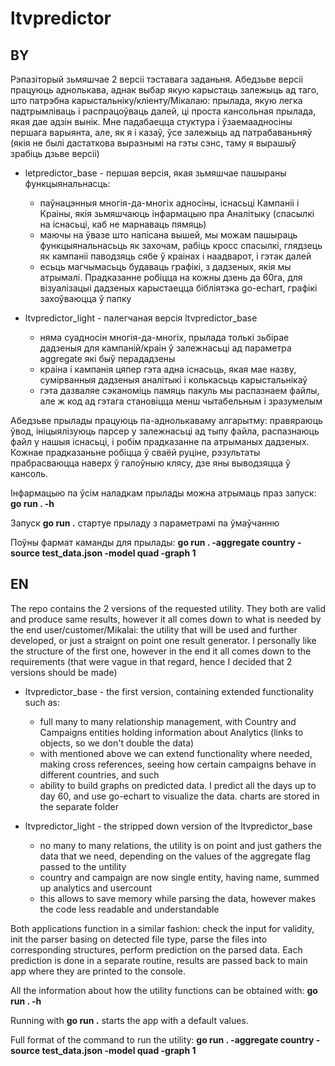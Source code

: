 # ltvpredictor
## BY
Рэпазіторый зьмяшчае 2 версіі тэставага заданьня. Абедзьве версіі працуюць аднолькава, аднак выбар якую карыстаць залежыць ад таго, што патрэбна карыстальніку/кліенту/Мікалаю: прылада, якую легка падтрымліваць і распрацоўваць далей, ці проста кансольная прылада, якая дае адзін вынік. Мне падабаецца стуктура і ўзаемаадносіны першага варыянта, але, як я і казаў, ўсе залежыць ад патрабаваньняў (якія не былі дастаткова выразнымі на гэты сэнс, таму я вырашыў зрабіць дзьве версіі)

- letpredictor_base - першая версія, якая зьмяшчае пашыраны функцыянальнасць:
  - паўнацэнныя многія-да-многіх адносіны, існасьці Кампаніі і Краіны, якія зьмяшчаюць інфармацыю пра Аналітыку (спасылкі на існасьці, каб не марнаваць пямяць)
  - маючы на ўвазе што напісана вышей, мы можам пашыраць функцыянальнасьць як захочам, рабіць кросс спасылкі, глядзець як кампаніі паводзяць сябе ў краінах і наадварот, і гэтак далей
  - есьць магчымасьць будаваць графікі, з дадзеных, якія мы атрымалі. Прадказанне робіцца на кожны дзень да 60га, для візуалізацыі дадзеных карыстаецца бібліятэка go-echart, графікі захоўваюцца ў папку

- ltvpredictor_light - палегчаная версія ltvpredictor_base
  - няма суадносін многія-да-многіх, прылада толькі зьбірае дадзеныя для кампаній/краін ў залежнасьці ад параметра aggregate які быў перададзены
  - краіна і кампанія цяпер гэта адна існасьць, якая мае назву, сумірванныя дадзеныя аналітыкі і колькасьць карыстальнікаў
  - гэта дазваляе сэканоміць  памяць пакуль мы распазнаем файлы, але ж код ад гэтага становіцца менш чытабельным і зразумелым

Абедзьве прылады працуюць па-аднолькаваму алгарытму: правяраюць ўвод, ініцыялізуюць парсер у залежнасьці ад тыпу файла, распазнаюць файл у нашыя існасьці, і робім прадказанне па атрыманых дадзеных. 
Кожнае прадказаньне робіцца ў сваёй руціне, рэзультаты прабрасваюцца наверх ў галоўныю клясу, дзе яны выводзяцца ў кансоль.

Інфармацыю па ўсім наладкам прылады можна атрымаць праз запуск: **go run . -h**

Запуск **go run .** стартуе прыладу з параметрамі па ўмаўчанню

Поўны фармат каманды для прылады: **go run . -aggregate country -source test_data.json -model quad -graph 1**


## EN
The repo contains the 2 versions of the requested utility. They both are valid and produce same results, however it all comes down to what is needed by the end user/customer/Mikalai: the utility that will be used and further developed, or just a straignt on point one result generator. I personally like the structure of the first one, however in the end it all comes down to the requirements (that were vague in that regard, hence I decided that 2 versions should be made)

- ltvpredictor_base - the first version, containing extended functionality such as:
  - full many to many relationship management, with Country and Campaigns entities holding information about Analytics (links to objects, so we don't double the data)
  - with mentioned above we can extend functionality where needed, making cross references, seeing how certain campaigns behave in different countries, and such
  - ability to build graphs on predicted data. I predict all the days up to day 60, and use go-echart to visualize the data. charts are stored in the separate folder

- ltvpredictor_light - the stripped down version of the ltvpredictor_base
  - no many to many relations, the utility is on point and just gathers the data that we need, depending on the values of the aggregate flag passed to the untility
  - country and campaign are now single entity, having name, summed up analytics and usercount
  - this allows to save memory while parsing the data, however makes the code less readable and understandable

Both applications function in a similar fashion: check the input for validity, init the parser basing on detected file type, parse the files into corresponding structures, perform prediction on the parsed data.
Each prediction is done in a separate routine, results are passed back to main app where they are printed to the console.

All the information about how the utility functions can be obtained with: **go run . -h**

Running with **go run .** starts the app with a default values.

Full format of the command to run the utility:  **go run . -aggregate country -source test_data.json -model quad -graph 1**

